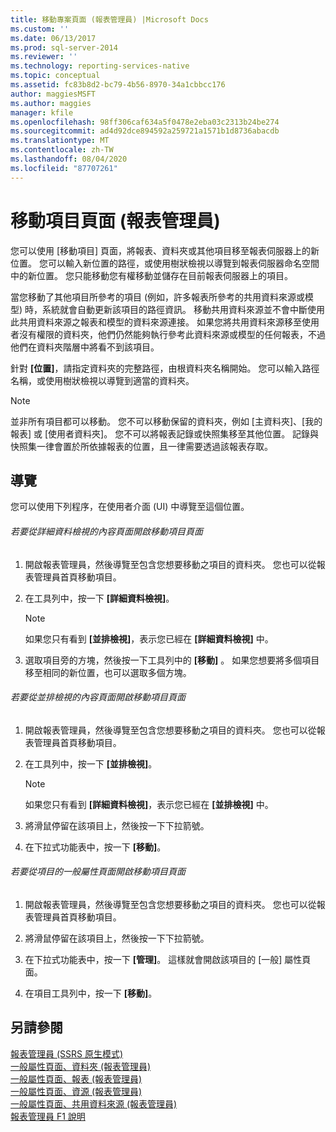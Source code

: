 ```yaml
---
title: 移動專案頁面 (報表管理員) |Microsoft Docs
ms.custom: ''
ms.date: 06/13/2017
ms.prod: sql-server-2014
ms.reviewer: ''
ms.technology: reporting-services-native
ms.topic: conceptual
ms.assetid: fc83b8d2-bc79-4b56-8970-34a1cbbcc176
author: maggiesMSFT
ms.author: maggies
manager: kfile
ms.openlocfilehash: 98ff306caf634a5f0478e2eba03c2313b24be274
ms.sourcegitcommit: ad4d92dce894592a259721a1571b1d8736abacdb
ms.translationtype: MT
ms.contentlocale: zh-TW
ms.lasthandoff: 08/04/2020
ms.locfileid: "87707261"
---
```

# <a name="move-items-page-report-manager"></a>移動項目頁面 (報表管理員)
  您可以使用 [移動項目] 頁面，將報表、資料夾或其他項目移至報表伺服器上的新位置。 您可以輸入新位置的路徑，或使用樹狀檢視以導覽到報表伺服器命名空間中的新位置。 您只能移動您有權移動並儲存在目前報表伺服器上的項目。  
  
 當您移動了其他項目所參考的項目 (例如，許多報表所參考的共用資料來源或模型) 時，系統就會自動更新該項目的路徑資訊。 移動共用資料來源並不會中斷使用此共用資料來源之報表和模型的資料來源連接。 如果您將共用資料來源移至使用者沒有權限的資料夾，他們仍然能夠執行參考此資料來源或模型的任何報表，不過他們在資料夾階層中將看不到該項目。  
  
 針對 **[位置]**，請指定資料夾的完整路徑，由根資料夾名稱開始。 您可以輸入路徑名稱，或使用樹狀檢視以導覽到適當的資料夾。  
  
> [!NOTE]  
>  並非所有項目都可以移動。 您不可以移動保留的資料夾，例如 [主資料夾]、[我的報表] 或 [使用者資料夾]。 您不可以將報表記錄或快照集移至其他位置。 記錄與快照集一律會置於所依據報表的位置，且一律需要透過該報表存取。  
  
## <a name="navigation"></a>導覽  
 您可以使用下列程序，在使用者介面 (UI) 中導覽至這個位置。  
  
###### <a name="to-open-the-move-items-page-from-the-contents-page-in-details-view"></a>若要從詳細資料檢視的內容頁面開啟移動項目頁面  
  
1.  開啟報表管理員，然後導覽至包含您想要移動之項目的資料夾。 您也可以從報表管理員首頁移動項目。  
  
2.  在工具列中，按一下 **[詳細資料檢視]**。  
  
    > [!NOTE]  
    >   如果您只有看到 **[並排檢視]**，表示您已經在 **[詳細資料檢視]** 中。  
  
3.  選取項目旁的方塊，然後按一下工具列中的 **[移動]** 。 如果您想要將多個項目移至相同的新位置，也可以選取多個方塊。  
  
###### <a name="to-open-the-move-items-page-from-the-contents-page-in-tiles-view"></a>若要從並排檢視的內容頁面開啟移動項目頁面  
  
1.  開啟報表管理員，然後導覽至包含您想要移動之項目的資料夾。 您也可以從報表管理員首頁移動項目。  
  
2.  在工具列中，按一下 **[並排檢視]**。  
  
    > [!NOTE]  
    >   如果您只有看到 **[詳細資料檢視]**，表示您已經在 **[並排檢視]** 中。  
  
3.  將滑鼠停留在該項目上，然後按一下下拉箭號。  
  
4.  在下拉式功能表中，按一下 **[移動]**。  
  
###### <a name="to-open-the-move-items-page-from-the-general-properties-page-of-an-item"></a>若要從項目的一般屬性頁面開啟移動項目頁面  
  
1.  開啟報表管理員，然後導覽至包含您想要移動之項目的資料夾。 您也可以從報表管理員首頁移動項目。  
  
2.  將滑鼠停留在該項目上，然後按一下下拉箭號。  
  
3.  在下拉式功能表中，按一下 **[管理]**。 這樣就會開啟該項目的 [一般] 屬性頁面。  
  
4.  在項目工具列中，按一下 **[移動]**。  
  
## <a name="see-also"></a>另請參閱  
 [報表管理員 &#40;SSRS 原生模式&#41;](../../2014/reporting-services/report-manager-ssrs-native-mode.md)   
 [一般屬性頁面、資料夾 &#40;報表管理員&#41;](../../2014/reporting-services/general-properties-page-folders-report-manager.md)   
 [一般屬性頁面、報表 &#40;報表管理員&#41;](../../2014/reporting-services/general-properties-page-reports-report-manager.md)   
 [一般屬性頁面、資源 &#40;報表管理員&#41;](../../2014/reporting-services/general-properties-page-resources-report-manager.md)   
 [一般屬性頁面、共用資料來源 &#40;報表管理員&#41;](../../2014/reporting-services/general-properties-page-shared-data-sources-report-manager.md)   
 [報表管理員 F1 說明](../../2014/reporting-services/report-manager-f1-help.md)  
  
  
